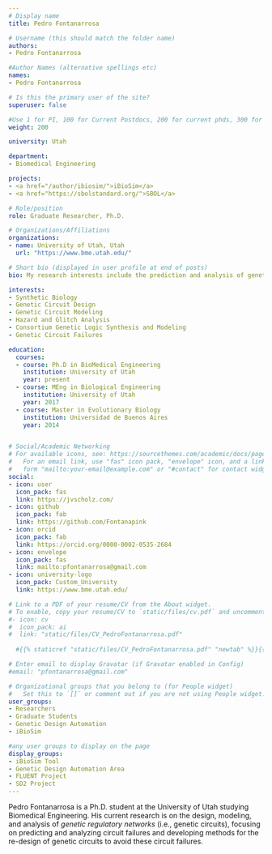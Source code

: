 ```yaml
---
# Display name
title: Pedro Fontanarrosa

# Username (this should match the folder name)
authors:
- Pedro Fontanarrosa

#Author Names (alternative spellings etc)
names:
- Pedro Fontanarrosa

# Is this the primary user of the site?
superuser: false

#Use 1 for PI, 100 for Current Postdocs, 200 for current phds, 300 for current masters, 400 for current undergrads, 800 for alum postdocs, 810 for alum phds, 820 for alum masters, and 830 for alum undergrads, 900 for tools, 1000 for projects
weight: 200

university: Utah

department:
- Biomedical Engineering

projects:
- <a href="/author/ibiosim/">iBioSim</a>
- <a href="https://sbolstandard.org/">SBOL</a>

# Role/position
role: Graduate Researcher, Ph.D.

# Organizations/Affiliations
organizations:
- name: University of Utah, Utah
  url: "https://www.bme.utah.edu/"

# Short bio (displayed in user profile at end of posts)
bio: My research interests include the prediction and analysis of genetic circuit failures.

interests:
- Synthetic Biology
- Genetic Circuit Design
- Genetic Circuit Modeling
- Hazard and Glitch Analysis
- Consortium Genetic Logic Synthesis and Modeling
- Genetic Circuit Failures

education:
  courses:
  - course: Ph.D in BioMedical Engineering
    institution: University of Utah
    year: present
  - course: MEng in Biological Engineering
    institution: University of Utah
    year: 2017  
  - course: Master in Evolutionary Biology
    institution: Universidad de Buenos Aires
    year: 2014


# Social/Academic Networking
# For available icons, see: https://sourcethemes.com/academic/docs/page-builder/#icons
#   For an email link, use "fas" icon pack, "envelope" icon, and a link in the
#   form "mailto:your-email@example.com" or "#contact" for contact widget.
social:
- icon: user
  icon_pack: fas
  link: https://jvscholz.com/
- icon: github
  icon_pack: fab
  link: https://github.com/Fontanapink
- icon: orcid
  icon_pack: fab
  link: https://orcid.org/0000-0002-0535-2684
- icon: envelope
  icon_pack: fas
  link: mailto:pfontanarrosa@gmail.com  
- icon: university-logo
  icon_pack: Custom_University
  link: https://www.bme.utah.edu/

# Link to a PDF of your resume/CV from the About widget.
# To enable, copy your resume/CV to `static/files/cv.pdf` and uncomment the lines below.
#- icon: cv
#  icon_pack: ai
#  link: "static/files/CV_PedroFontanarrosa.pdf"
  
  #{{% staticref "static/files/CV_PedroFontanarrosa.pdf" "newtab" %}}{{% /staticref %}}

# Enter email to display Gravatar (if Gravatar enabled in Config)
#email: "pfontanarrosa@gmail.com"

# Organizational groups that you belong to (for People widget)
#   Set this to `[]` or comment out if you are not using People widget.
user_groups:
- Researchers
- Graduate Students
- Genetic Design Automation
- iBioSim

#any user groups to display on the page
display_groups:
- iBioSim Tool
- Genetic Design Automation Area
- FLUENT Project
- SD2 Project
---
```


Pedro Fontanarrosa is a Ph.D. student at the University of Utah studying Biomedical Engineering. His current research is on the design, modeling, and analysis of *genetic regulatory networks* (i.e., genetic circuits), focusing on predicting and analyzing circuit failures and developing methods for the re-design of genetic circuits to avoid these circuit failures.

